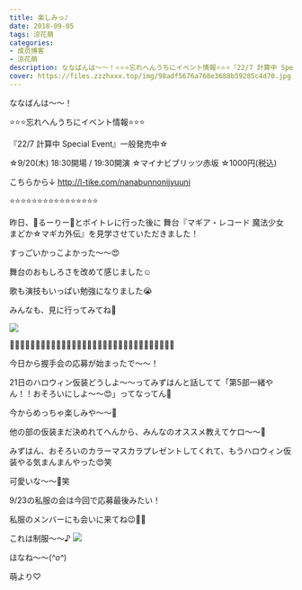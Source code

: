 ```yaml
---
title: 楽しみっ♪
date: 2018-09-05
tags: 涼花萌
categories: 
- 成员博客
- 涼花萌
description: ななばんは〜〜！⭐️⭐️⭐️忘れへんうちにイベント情報⭐️⭐️⭐️『22/7 計算中 Special Event』一般発売中☆☆9/20(木) 18:30開場 / 19:30開演☆マイナビブリッツ赤坂☆1000...
cover: https://files.zzzhxxx.top/img/98adf5676a768e3688b59285c4d70.jpg 
---
```







ななばんは〜〜！






⭐️⭐️⭐️忘れへんうちにイベント情報⭐️⭐️⭐️



『22/7 計算中 Special Event』一般発売中☆

☆9/20(木) 18:30開場 / 19:30開演
☆マイナビブリッツ赤坂
☆1000円(税込)



こちらから↓
http://l-tike.com/nanabunnonijyuuni



⭐️⭐️⭐️⭐️⭐️⭐️⭐️⭐️⭐️⭐️⭐️⭐️⭐️⭐️⭐️⭐️











昨日、🐸るーりー🐸とボイトレに行った後に
舞台『マギア・レコード 魔法少女 まどか☆マギカ外伝』を見学させていただきました！







すっごいかっこよかった〜〜😍





舞台のおもしろさを改めて感じました☺️





歌も演技もいっぱい勉強になりました😭






みんなも、見に行ってみてね💓




![](https://files.zzzhxxx.top/img/98adf5676a768e3688b59285c4d70.jpg)














🙌🏻🙌🏻🙌🏻🙌🏻🙌🏻🙌🏻🙌🏻🙌🏻🙌🏻🙌🏻🙌🏻🙌🏻🙌🏻🙌🏻🙌🏻🙌🏻




今日から握手会の応募が始まったで〜〜！





21日のハロウィン仮装どうしよ〜〜ってみずはんと話してて「第5部一緒やん！！おそろいにしよ〜〜😍」ってなってん💓




今からめっちゃ楽しみや〜〜💓





他の部の仮装まだ決めれてへんから、みんなのオススメ教えてケロ〜〜🐸






みずはん、おそろいのカラーマスカラプレゼントしてくれて、もうハロウィン仮装やる気まんまんやった😍笑



可愛いな〜〜💓笑








9/23の私服の会は今回で応募最後みたい！





私服のメンバーにも会いに来てね😉💓💓








これは制服〜〜♪
![](https://files.zzzhxxx.top/img/98adf5676a768e3688b59285c4d70-01.jpg)










ほなね〜〜(*^o^*)




萌より♡


